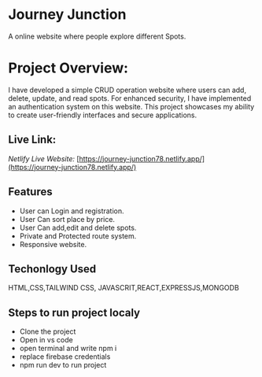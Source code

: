 # Journey Junction

A online website where people explore different Spots.

# Project Overview:
I have developed a simple CRUD operation website where users can add, delete, update, and read spots. For enhanced security, I have implemented an authentication system on this website. This project showcases my ability to create user-friendly interfaces and secure applications.


## Live Link:
*Netlify Live Website:* [https://journey-junction78.netlify.app/](https://journey-junction78.netlify.app/)


## Features

- User can Login and registration.
- User Can sort place by price.
- User Can add,edit and delete spots.
- Private and Protected route system.
- Responsive website.

## Techonlogy Used
HTML,CSS,TAILWIND CSS, JAVASCRIT,REACT,EXPRESSJS,MONGODB

## Steps to run project localy
- Clone the project
- Open in vs code
- open terminal and write npm i
- replace firebase credentials
- npm run dev to run project





